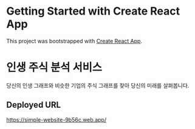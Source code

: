 # Getting Started with Create React App

This project was bootstrapped with [Create React App](https://github.com/facebook/create-react-app).

# 인생 주식 분석 서비스

당신의 인생 그래프와 비슷한 기업의 주식 그래프를 찾아 당신의 미래를 살펴봅니다.

## Deployed URL

https://simple-website-9b56c.web.app/


